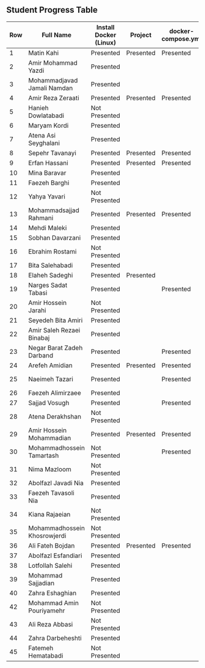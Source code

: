 
## Student Progress Table

| Row | Full Name                    | Install Docker (Linux)       | Project     | docker-compose.yml       | Dockerfile     | Postman          | Subject    |
|-----|------------------------------|------------------------------|-------------|--------------------------|----------------|------------------|------------|
| 1   | Matin Kahi                   | Presented                    | Presented   |  Presented               |  Presented     | Presented        |  پروژه قدیمی  |
| 2   | Amir Mohammad Yazdi          | Presented                    |             |                          |                |                  |            |
| 3   | Mohammadjavad Jamali Namdan  | Presented                    |             |                          |                |                  |            |
| 4   | Amir Reza Zeraati            | Presented                    | Presented   | Presented                | Presented      | Presented        | Game (Django) |
| 5   | Hanieh Dowlatabadi           | Not Presented                |             |                          |                |                  |            |
| 6   | Maryam Kordi                 | Presented                    |             |                          |                |                  |            |
| 7   | Atena Asi Seyghalani         | Presented                    |             |                          |                |                  |            |
| 8   | Sepehr Tavanayi              | Presented                    |Presented    | Presented                |  Presented     |  Presented       | Scan (Django)  |
| 9   | Erfan Hassani                | Presented                    | Presented   | Presented                |  Presented     |  Presented       | Book (Django) |
| 10  | Mina Baravar                 | Presented                    |             |                          |                |                  |            |
| 11  | Faezeh Barghi                 | Presented                    |             |                          |                |                  |            |
| 12  | Yahya Yavari                 | Not Presented                |             |                          |                |                  |            |
| 13  | Mohammadsajjad Rahmani       | Presented                    | Presented   | Presented                |  Presented     | Presented        | Electronics (Django) |
| 14  | Mehdi Maleki                 | Presented                    |             |                          |                |                  |            |
| 15  | Sobhan Davarzani             | Presented                    |             |                          |                |                  |            |
| 16  | Ebrahim Rostami              | Not Presented                |             |                          |                |                  |            |
| 17  | Bita Salehabadi              | Presented                    |             |                          |                |                  |            |
| 18  | Elaheh Sadeghi               | Presented                    |Presented    |                          | Presented      | Presented        | (Django)   |
| 19  | Narges Sadat Tabasi          | Presented                    |             |Presented                 |Presented       |                  | Food (Django) |
| 20  | Amir Hossein Jarahi          | Not Presented                |             |                          |                |                  |            |
| 21  | Seyedeh Bita Amiri           | Presented                    |             |                          |                |                  |            |
| 22  | Amir Saleh Rezaei Binabaj    | Presented                    |             |                          |                |                  |            |
| 23  | Negar Barat Zadeh Darband    | Presented                    |             |Presented                 |Presented       |                  | (Front)    |
| 24  | Arefeh Amidian               | Presented                    |Presented    | Presented                |Presented       |Presented         | Task (Django)  |
| 25  | Naeimeh Tazari               | Presented                    |             | Presented                |Presented       |                  | Marketing campaign(Django) |
| 26  | Faezeh Alimirzaee            | Presented                    |             |                          |                |                  |            |
| 27  | Sajjad Vosugh                | Presented                    |             | Presented                | Presented      |                  | (Django)   |
| 28  | Atena Derakhshan             | Not Presented                |             |                          |                |                  |            |
| 29  | Amir Hossein Mohammadian     | Presented                    |Presented    | Presented                |Presented       |Presented         | language(Node js)|
| 30  | Mohammadhossein Tamartash    | Not Presented                |             | Presented                |                |                  |            |
| 31  | Nima Mazloom                 | Not Presented                |             |                          |                |                  |            |
| 32  | Abolfazl Javadi Nia          | Presented                    |             |                          |                |                  |            |
| 33  | Faezeh Tavasoli Nia          | Presented                    |             |                          |                |                  |            |
| 34  | Kiana Rajaeian               | Not Presented                |             |                          |                |                  |            |
| 35  | Mohammadhossein Khosrowjerdi | Not Presented                |             |                          |                |                  |            |
| 36  | Ali Fateh Bojdan             | Presented                    |Presented    |Presented                 |Presented       |Presented         |Car (Django)  |
| 37  | Abolfazl Esfandiari          | Presented                    |             |                          |                |                  |            |
| 38  | Lotfollah Salehi             | Presented                    |             |                          |                |                  |            |
| 39  | Mohammad Sajjadian           | Presented                    |             |                          |                |                  |            |
| 40  | Zahra Eshaghian              | Presented                    |             |                          |                |                  |            |
| 42  | Mohammad Amin Pouriyamehr    | Not Presented                |             |                          |                |                  |            |
| 43  | Ali Reza Abbasi              | Not Presented                |             |                          |                |                  |            |
| 44  | Zahra Darbeheshti            | Presented                    |             |                          |                |                  |            |
| 45  | Fatemeh Hematabadi           | Not Presented                |             |                          |                |                  |            |
